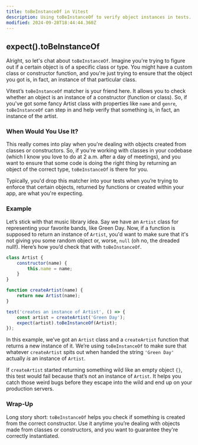 ```yaml
---
title: toBeInstanceOf in Vitest
description: Using toBeInstanceOf to verify object instances in tests.
modified: 2024-09-28T18:44:44.360Z
---
```


## expect().toBeInstanceOf

Alright, so let's chat about `toBeInstanceOf`. Imagine you're trying to figure out if a certain object is of a specific class or type. You might have a custom class or constructor function, and you're just trying to ensure that the object you got is, in fact, an instance of that particular class.

Vitest’s `toBeInstanceOf` matcher is your friend here. It allows you to check whether an object is an instance of a constructor (function or class). So, if you've got some fancy Artist class with properties like `name` and `genre`, `toBeInstanceOf` can step in and help verify that something is, in fact, an instance of the artist.

### When Would You Use It?

This really comes into play when you're dealing with objects created from classes or constructors. So, if you're working with classes in your codebase (which I know you love to do at 2 a.m. after a day of meetings), and you want to ensure that some code is doing the right thing by returning an object of the correct type, `toBeInstanceOf` is there for you.

Typically, you'd drop this matcher into your tests when you’re trying to enforce that certain objects, returned by functions or created within your app, are what you're expecting.

### Example

Let’s stick with that music library idea. Say we have an `Artist` class for representing your favorite bands, like Green Day. Now, if a function is supposed to return an instance of `Artist`, you'd want to make sure that it's not giving you some random object or, worse, `null` (oh no, the dreaded null!). Here’s how you’d check that with `toBeInstanceOf`.

```javascript
class Artist {
	constructor(name) {
		this.name = name;
	}
}

function createArtist(name) {
	return new Artist(name);
}

test('creates an instance of Artist', () => {
	const artist = createArtist('Green Day');
	expect(artist).toBeInstanceOf(Artist);
});
```

In this example, we’ve got an `Artist` class and a `createArtist` function that returns a new instance of it. We’re using `toBeInstanceOf` to make sure that whatever `createArtist` spits out when handed the string `'Green Day'` actually *is* an instance of `Artist`.

If `createArtist` started returning something wild like an empty object `{}`, this test would fail because that’s not an instance of `Artist`. It helps you catch those weird bugs before they escape into the wild and end up on your production servers.

### Wrap-Up

Long story short: `toBeInstanceOf` helps you check if something is created from the correct constructor. Use it anytime you’re dealing with objects made from classes or constructors, and you want to guarantee they're correctly instantiated.

```ts
```
